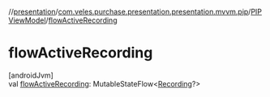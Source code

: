 //[presentation](../../../index.md)/[com.veles.purchase.presentation.presentation.mvvm.pip](../index.md)/[PIPViewModel](index.md)/[flowActiveRecording](flow-active-recording.md)

# flowActiveRecording

[androidJvm]\
val [flowActiveRecording](flow-active-recording.md): MutableStateFlow&lt;[Recording](https://developer.android.com/reference/kotlin/androidx/camera/video/Recording.html)?&gt;
